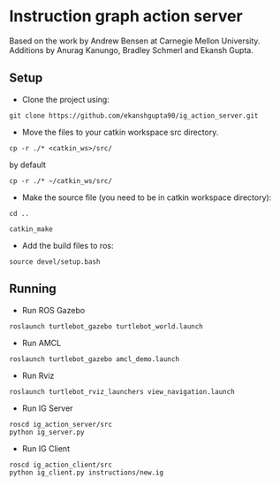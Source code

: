 # Instruction graph action server

Based on the work by Andrew Bensen at Carnegie Mellon University.
Additions by Anurag Kanungo, Bradley Schmerl and Ekansh Gupta.

## Setup

- Clone the project using:
```
git clone https://github.com/ekanshgupta90/ig_action_server.git
```

- Move the files to your catkin workspace src directory.
```
cp -r ./* <catkin_ws>/src/
```

by default
```
cp -r ./* ~/catkin_ws/src/
```

- Make the source file (you need to be in catkin workspace directory):
```
cd ..

catkin_make
```

- Add the build files to ros:
```
source devel/setup.bash
```

## Running

- Run ROS Gazebo
```
roslaunch turtlebot_gazebo turtlebot_world.launch
```

- Run AMCL
```
roslaunch turtlebot_gazebo amcl_demo.launch
```

- Run Rviz
```
roslaunch turtlebot_rviz_launchers view_navigation.launch
```

- Run IG Server
```
roscd ig_action_server/src
python ig_server.py
```

- Run IG Client
```
roscd ig_action_client/src
python ig_client.py instructions/new.ig
```

